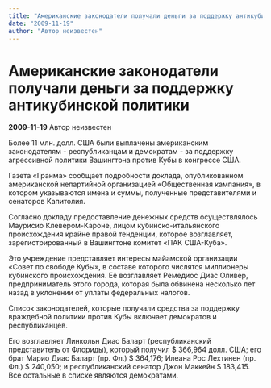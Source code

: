 ```yaml
---
title: "Американские законодатели получали деньги за поддержку антикубинской политики"
date: "2009-11-19"
author: "Автор неизвестен"
---
```


# Американские законодатели получали деньги за поддержку антикубинской политики

**2009-11-19** Автор неизвестен

Более 11 млн. долл. США были выплачены американским законодателям - республиканцам и демократам - за поддержку агрессивной политики Вашингтона против Кубы в конгрессе США.

Газета «Гранма» сообщает подробности доклада, опубликованном американской непартийной организацией «Общественная кампания», в котором указываются имена и суммы, полученные представителями и сенаторов Капитолия.

Согласно докладу предоставление денежных средств осуществлялось Маурисио Клевером-Кароне, лицом кубинско-итальянского происхождения крайне правой тенденции, которое возглавляет, зарегистрированный в Вашингтоне комитет «ПАК США-Куба».

Это учреждение представляет интересы майамской организации «Совет по свободе Кубы», в составе которого числятся миллионеры кубинского происхождения. Её возглавляет Ремедиос Диас Оливер, предприниматель этого города, которая была обвинена несколько лет назад в уклонении от уплаты федеральных налогов.

Список законодателей, которые получали средства за поддержку враждебной политики против Кубы включает демократов и республиканцев.

Его возглавляет Линкольн Диас Баларт (республиканский представитель от Флориды), который получил $ 366,964 долл. США; его брат Марио Диас Баларт (пр. Фл.) $ 364,176; Илеана Рос Лехтинен (пр. Фл.) $ 240,050; и республиканский сенатор Джон Маккейн $ 183,415. Все остальные в списке являются демократами.